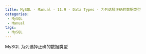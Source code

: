 ```yaml
---
title: MySQL - Manual - 11.9 - Data Types - 为列选择正确的数据类型
categories: 
 - MySQL
 - Manual
tags: 
 - MySQL
---
```


MySQL 为列选择正确的数据类型

<!--more-->



